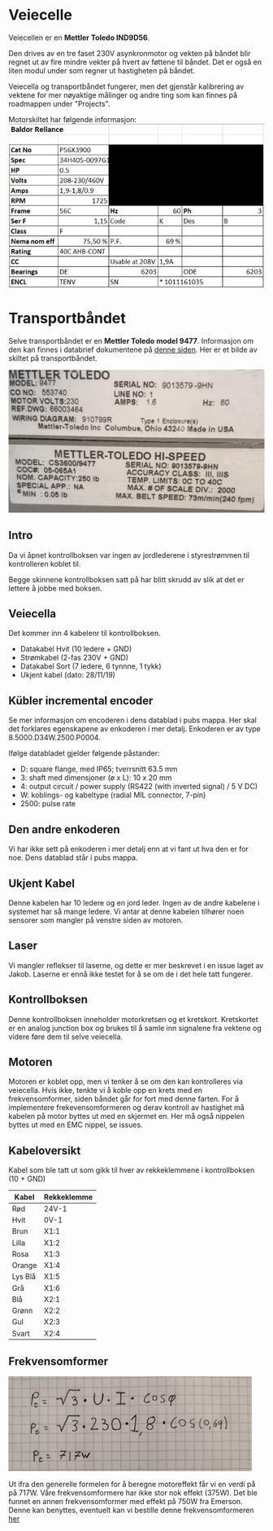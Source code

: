 # Veiecelle

Veiecellen er en **Mettler Toledo IND9D56**.

Den drives av en tre faset 230V asynkronmotor og vekten på båndet blir regnet ut av fire mindre vekter på hvert av føttene til båndet. Det er også en liten modul under som regner ut hastigheten på båndet.

Veiecella og transportbåndet fungerer, men det gjenstår kalibrering av vektene for mer nøyaktige målinger og andre ting som kan finnes på roadmappen under "Projects".

Motorskiltet har følgende informasjon:
![](https://github.com/robotikklinja/veiecelle/blob/master/bilder/Motorskilt.png)

# Transportbåndet

Selve transportbåndet er en **Mettler Toledo model 9477**. Informasjon om den kan finnes i databrief dokumentene på [denne siden](https://kennedyscales.com/product/9477ind9d57/). Her er et bilde av skiltet på transportbåndet.

![](https://github.com/robotikklinja/veiecelle/blob/master/bilder/transportbaand_skilt.jpg)

## Intro

Da vi åpnet kontrollboksen var ingen av jordlederene i styrestrømmen til kontrolleren koblet til.

Begge skinnene kontrollboksen satt på har blitt skrudd av slik at det er lettere å jobbe med boksen.

## Veiecella

Det kommer inn 4 kabelenr til kontrollboksen.

- Datakabel Hvit (10 ledere + GND)
- Strømkabel (2-fas 230V + GND)
- Datakabel Sort (7 ledere, 6 tynnne, 1 tykk)
- Ukjent kabel (dato: 28/11/19)

## Kübler incremental encoder

Se mer informasjon om encoderen i dens datablad i pubs mappa. Her skal det forklares egenskapene av enkoderen i mer detalj. Enkoderen er av type 8.5000.D34W.2500.P0004.

Ifølge databladet gjelder følgende påstander:

- D: square flange, med IP65; tverrsnitt 63.5 mm
- 3: shaft med dimensjoner (ø x L): 10 x 20 mm
- 4: output circuit / power supply (RS422 (with inverted signal) / 5 V DC)
- W: koblings- og kabeltype (radial MIL connector, 7-pin)
- 2500: pulse rate

## Den andre enkoderen

Vi har ikke sett på enkoderen i mer detalj enn at vi fant ut hva den er for noe. Dens datablad står i pubs mappa.

## Ukjent Kabel

Denne kabelen har 10 ledere og en jord leder. Ingen av de andre kabelene i systemet har så mange ledere. Vi antar at denne kabelen tilhører noen sensorer som mangler på venstre siden av motoren. 

## Laser

Vi mangler reflekser til laserne, og dette er mer beskrevet i en issue laget av Jakob. Laserne er ennå ikke testet for å se om de i det hele tatt fungerer.  

## Kontrollboksen

Denne kontrollboksen inneholder motorkretsen og et kretskort. Kretskortet er en analog junction box og brukes til å samle inn signalene fra vektene og videre føre dem til selve veiecella.

## Motoren

Motoren er koblet opp, men vi tenker å se om den kan kontrolleres via veiecella. Hvis ikke, tenkte vi å koble opp en krets med en frekvensomformer, siden båndet går for fort med denne farten.
For å implementere frekevensomformeren og derav kontroll av hastighet må kabelen på motor byttes ut med en skjermet en. Her må også nippelen byttes ut med en EMC nippel, se issues.

## Kabeloversikt

Kabel som ble tatt ut som gikk til hver av rekkeklemmene i kontrollboksen (10 + GND)

| Kabel   | Rekkeklemme |
|---------|-------------|
| Rød     | 24V-1       |
| Hvit    | 0V-1        |
| Brun    | X1:1        |
| Lilla   | X1:2        |
| Rosa    | X1:3        |
| Orange  | X1:4        |
| Lys Blå | X1:5        |
| Grå     | X1:6        |
| Blå     | X2:1        |
| Grønn   | X2:2        |
| Gul     | X2:3        |
| Svart   | X2:4        |

## Frekvensomformer
![](https://github.com/robotikklinja/veiecelle/blob/master/bilder/Formel%20motoreffekt.jpg)

Ut ifra den generelle formelen for å beregne motoreffekt får vi en verdi på på 717W. Våre frekvensomformere har ikke stor nok effekt (375W). Det ble funnet en annen frekvensomformer med effekt på 750W fra Emerson. Denne kan benyttes, eventuelt kan vi bestille denne frekvensomformeren [her](https://www.beijerelectronics.com/en/Products/frequency-inverters/General___purpose___-___BFI___E3/BFI___E3___IP20/BFI-E3-12-0043-1F12)
